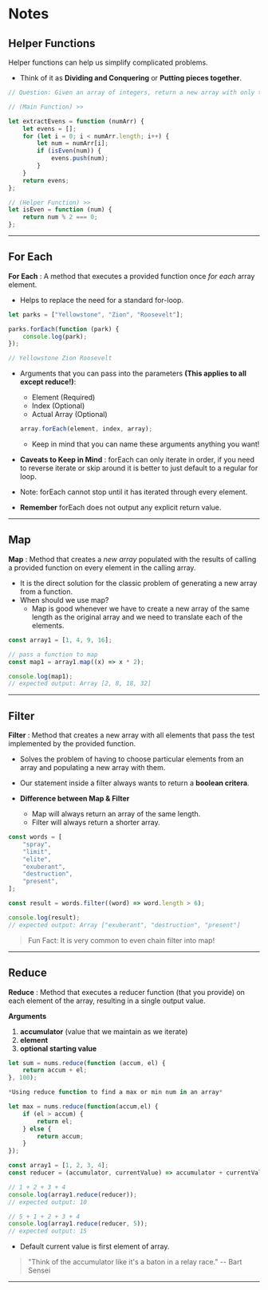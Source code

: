 # **Notes**

## **Helper Functions**

Helper functions can help us simplify complicated problems.

- Think of it as **Dividing and Conquering** or **Putting pieces together**.

```js
// Question: Given an array of integers, return a new array with only the evens.

// (Main Function) >>

let extractEvens = function (numArr) {
	let evens = [];
	for (let i = 0; i < numArr.length; i++) {
		let num = numArr[i];
		if (isEven(num)) {
			evens.push(num);
		}
	}
	return evens;
};

// (Helper Function) >>
let isEven = function (num) {
	return num % 2 === 0;
};
```

---

## **For Each**

**For Each** : A method that executes a provided function once _for each_ array element.

- Helps to replace the need for a standard for-loop.

```js
let parks = ["Yellowstone", "Zion", "Roosevelt"];

parks.forEach(function (park) {
	console.log(park);
});

// Yellowstone Zion Roosevelt
```

- Arguments that you can pass into the parameters **(This applies to all except reduce!)**:

  - Element (Required)
  - Index (Optional)
  - Actual Array (Optional)

  ```js
  array.forEach(element, index, array);
  ```

  - Keep in mind that you can name these arguments anything you want!

- **Caveats to Keep in Mind** : forEach can only iterate in order, if you need to reverse iterate or skip around it is better to just default to a regular for loop.
- Note: forEach cannot stop until it has iterated through every element.
- **Remember** forEach does not output any explicit return value.

---

## **Map**

**Map** : Method that creates a _new array_ populated with the results of calling a provided function on every element in the calling array.

- It is the direct solution for the classic problem of generating a new array from a function.
- When should we use map?
  - Map is good whenever we have to create a new array of the same length as the original array and we need to translate each of the elements.

```js
const array1 = [1, 4, 9, 16];

// pass a function to map
const map1 = array1.map((x) => x * 2);

console.log(map1);
// expected output: Array [2, 8, 18, 32]
```

---

## **Filter**

**Filter** : Method that creates a new array with all elements that pass the test implemented by the provided function.

- Solves the problem of having to choose particular elements from an array and populating a new array with them.

- Our statement inside a filter always wants to return a **boolean critera**.

- **Difference between Map & Filter**
  - Map will always return an array of the same length.
  - Filter will always return a shorter array.

```js
const words = [
	"spray",
	"limit",
	"elite",
	"exuberant",
	"destruction",
	"present",
];

const result = words.filter((word) => word.length > 6);

console.log(result);
// expected output: Array ["exuberant", "destruction", "present"]
```

> Fun Fact: It is very common to even chain filter into map!

---

## **Reduce**

**Reduce** : Method that executes a reducer function (that you provide) on each element of the array, resulting in a single output value.

**Arguments**

1. **accumulator** (value that we maintain as we iterate)
2. **element**
3. **optional starting value**

```js
let sum = nums.reduce(function (accum, el) {
	return accum + el;
}, 100);
```

```js
*Using reduce function to find a max or min num in an array*

let max = nums.reduce(function(accum,el) {
    if (el > accum) {
        return el;
    } else {
        return accum;
    }
});
```

```js
const array1 = [1, 2, 3, 4];
const reducer = (accumulator, currentValue) => accumulator + currentValue;

// 1 + 2 + 3 + 4
console.log(array1.reduce(reducer));
// expected output: 10

// 5 + 1 + 2 + 3 + 4
console.log(array1.reduce(reducer, 5));
// expected output: 15
```

- Default current value is first element of array.

> "Think of the accumulator like it's a baton in a relay race." -- Bart Sensei

---
